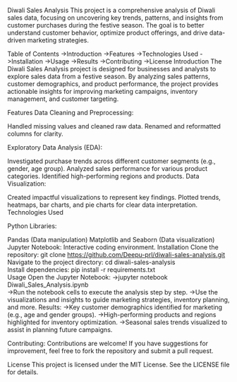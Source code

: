 Diwali Sales Analysis
This project is a comprehensive analysis of Diwali sales data, focusing on uncovering key trends, patterns, and insights from customer purchases during the festive season. The goal is to better understand customer behavior, optimize product offerings, and drive data-driven marketing strategies.

Table of Contents
->Introduction
->Features
->Technologies Used
->Installation
->Usage
->Results
->Contributing
->License
Introduction
The Diwali Sales Analysis project is designed for businesses and analysts to explore sales data from a festive season. By analyzing sales patterns, customer demographics, and product performance, the project provides actionable insights for improving marketing campaigns, inventory management, and customer targeting.

Features
Data Cleaning and Preprocessing:

Handled missing values and cleaned raw data.
Renamed and reformatted columns for clarity.

Exploratory Data Analysis (EDA):

Investigated purchase trends across different customer segments (e.g., gender, age group).
Analyzed sales performance for various product categories.
Identified high-performing regions and products.
Data Visualization:

Created impactful visualizations to represent key findings.
Plotted trends, heatmaps, bar charts, and pie charts for clear data interpretation.
Technologies Used

Python Libraries:

Pandas (Data manipulation)
Matplotlib and Seaborn (Data visualization)
Jupyter Notebook: Interactive coding environment.
Installation
Clone the repository:
git clone https://github.com/Deepu-prl/diwali-sales-analysis.git  
Navigate to the project directory:
cd diwali-sales-analysis  
Install dependencies:
pip install -r requirements.txt  
Usage
Open the Jupyter Notebook:
->jupyter notebook Diwali_Sales_Analysis.ipynb  
->Run the notebook cells to execute the analysis step by step.
->Use the visualizations and insights to guide marketing strategies, inventory planning, and more.
Results:
->Key customer demographics identified for marketing (e.g., age and gender groups).
->High-performing products and regions highlighted for inventory optimization.
->Seasonal sales trends visualized to assist in planning future campaigns.

Contributing:
Contributions are welcome! If you have suggestions for improvement, feel free to fork the repository and submit a pull request.

License
This project is licensed under the MIT License. See the LICENSE file for details.

